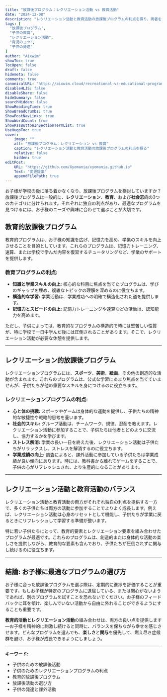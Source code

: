 ```yaml
---
title: "放課後プログラム：レクリエーション活動 vs 教育活動"
date: "2024-12-08"
description: "レクリエーション活動と教育活動の放課後プログラムの利点を探り、両者を組み合わせることでお子様を積極的に参加させ、モチベーションを維持し、成長を促す方法を学びましょう。"
tags: [
  "放課後プログラム",
  "子供の教育",
  "レクリエーション活動",
  "育児のコツ",
  "子供の発達"
]
author: "Aixwim"
showToc: true
TocOpen: false
draft: false
hidemeta: false
comments: true
canonicalURL: "https://aixwim.cloud/recreational-vs-educational-programs"
disableHLJS: false
disableShare: false
hideSummary: false
searchHidden: false
ShowReadingTime: true
ShowBreadCrumbs: true
ShowPostNavLinks: true
ShowWordCount: true
ShowRssButtonInSectionTermList: true
UseHugoToc: true
cover:
    image: ""
    alt: "放課後プログラム：レクリエーション vs 教育"
    caption: "レクリエーション活動と教育活動の放課後プログラムの利点を探る"
    relative: false
    hidden: true
editPost:
    URL: "https://github.com/Xyomania/xyomania.github.io"
    Text: "変更提案"
    appendFilePath: true
---
```


お子様が学校の後に落ち着かなくなり、放課後プログラムを検討していますか？ 放課後プログラムは一般的に、**レクリエーション**、**教育**、および**社会志向**の3つのカテゴリに分けられます。それぞれに独自の利点があり、最適なプログラムを見つけるには、お子様のニーズや興味に合わせて選ぶことが大切です。

<!--more-->

## 教育的放課後プログラム

教育的プログラムは、お子様の知識を広げ、記憶力を高め、学業のスキルを向上させることを目的としています。これらのプログラムは、記憶力トレーニング、速算、または学校で学んだ内容を復習するチュータリングなど、学業のサポートを提供します。

### 教育プログラムの利点:
- **知識と学業スキルの向上:** 核心的な科目に焦点を当てたプログラムは、学びのギャップを埋め、複雑なトピックの理解を深めるのに役立ちます。
- **構造的な学習:** 学業活動は、学業成功への明確で構造化された道を提供します。
- **記憶力とスピードの向上:** 記憶力トレーニングや速算などの活動は、認知能力を高めます。

ただし、子供によっては、教育的なプログラムの構造的で時には堅苦しい性質が、特に学校で一日中学んだ後には圧倒されることがあります。そこで、レクリエーション活動が必要な休憩を提供します。

---

## レクリエーション的放課後プログラム

レクリエーションプログラムには、**スポーツ**、**美術**、**絵画**、その他の創造的な活動が含まれます。これらのプログラムは、公式な学習にあまり焦点を当てていませんが、子供たちが他の重要なスキルを身につけるのに役立ちます。

### レクリエーションプログラムの利点:
- **心と体の挑戦:** スポーツやゲームは身体的な運動を提供し、子供たちの精神的な敏捷性や戦略的思考を養います。
- **社会的スキル:** グループ活動は、チームワーク、規律、忍耐を教えます。レクリエーション活動に参加することで、子供たちは他者とどのように交流し、協力するかを学びます。
- **ストレス解消:** 学業の長い一日を終えた後、レクリエーション活動は子供たちがリラックスし、ストレスを解消するのに役立ちます。
- **学業成績の向上:** 調査によると、課外活動に参加している子供たちは学業成績が良い傾向にあります。時には、教科書から離れてゲームをすることで、子供の心がリフレッシュされ、より生産的になることがあります。

---

## レクリエーション活動と教育活動のバランス

レクリエーション活動と教育活動の両方がそれぞれ独自の利点を提供する一方で、多くの子供たちは両方の活動に参加することでよりよく成長します。例えば、レクリエーション活動は心身のリセットとして機能し、子供たちが学業に戻るときにリフレッシュして学習する準備が整います。

特に若い子供たちにとって、教育的要素とレクリエーション要素を組み合わせたプログラムが最適です。これらのプログラムは、創造的または身体的な活動の楽しさを提供しながら、教育的な要素も含んでおり、子供たちが圧倒されずに関与し続けるのに役立ちます。

---

## 結論: お子様に最適なプログラムの選び方

お子様に合った放課後プログラムを選ぶ際は、定期的に進捗を評価することが重要です。もしお子様が特定のプログラムに退屈している、または関心がないようであれば、別のプログラムを試すことを恐れないでください。お子様のフィードバックに耳を傾け、楽しんでいない活動から自由に外れることができるようにすることも重要です。

**教育的活動とレクリエーション活動**の組み合わせは、両方の良い点を提供します—お子様を精神的に刺激し続けると同時に、バランスを保ちながら幸せを感じさせます。どんなプログラムを選んでも、**楽しさ**と**関与**を優先して、燃え尽き症候群を避け、お子様が成長できるようにしましょう。

---

**キーワード:**
- 子供のための放課後活動
- 子供のためのレクリエーションプログラムの利点
- 教育的放課後プログラム
- 放課後活動の選び方
- 子供の発達と課外活動
